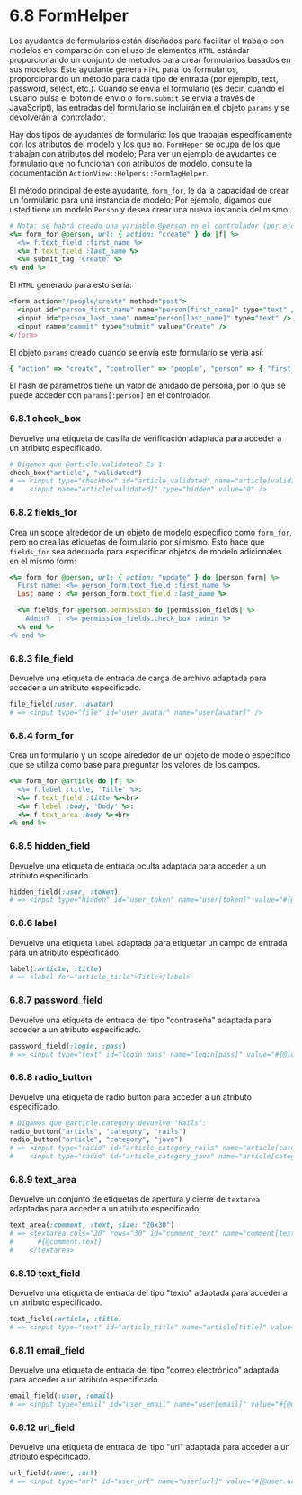 # 6.8 FormHelper

Los ayudantes de formularios están diseñados para facilitar el trabajo con modelos en comparación con el uso de elementos `HTML` estándar proporcionando un conjunto de métodos para crear formularios basados ​​en sus modelos. Este ayudante genera `HTML` para los formularios, proporcionando un método para cada tipo de entrada \(por ejemplo, text, password, select, etc.\). Cuando se envía el formulario \(es decir, cuando el usuario pulsa el botón de envío o `form.submit` se envía a través de JavaScript\), las entradas del formulario se incluirán en el objeto `params` y se devolverán al controlador.

Hay dos tipos de ayudantes de formulario: los que trabajan específicamente con los atributos del modelo y los que no. `FormHeper` se ocupa de los que trabajan con atributos del modelo; Para ver un ejemplo de ayudantes de formulario que no funcionan con atributos de modelo, consulte la documentación `ActionView::Helpers::FormTagHelper`.

El método principal de este ayudante, `form_for`, le da la capacidad de crear un formulario para una instancia de modelo; Por ejemplo, digamos que usted tiene un modelo `Person` y desea crear una nueva instancia del mismo:

```ruby
# Nota: se habrá creado una variable @person en el controlador (por ejemplo, @person = Person.new)
<%= form_for @person, url: { action: "create" } do |f| %>
  <%= f.text_field :first_name %>
  <%= f.text_field :last_name %>
  <%= submit_tag 'Create' %>
<% end %>
```

El `HTML` generado para esto sería:

```ruby
<form action="/people/create" method="post">
  <input id="person_first_name" name="person[first_name]" type="text" />
  <input id="person_last_name" name="person[last_name]" type="text" />
  <input name="commit" type="submit" value="Create" />
</form>
```

El objeto `params` creado cuando se envía este formulario se vería así:

```ruby
{ "action" => "create", "controller" => "people", "person" => { "first_name" => "William", "last_name" => "Smith" } }
```

El hash de parámetros tiene un valor de anidado de persona, por lo que se puede acceder con `params[:person]` en el controlador.

### 6.8.1 check\_box

Devuelve una etiqueta de casilla de verificación adaptada para acceder a un atributo especificado.

```ruby
# Digamos que @article.validated? Es 1:
check_box("article", "validated")
# => <input type="checkbox" id="article_validated" name="article[validated]" value="1" />
#    <input name="article[validated]" type="hidden" value="0" />
```

### 6.8.2 fields\_for

Crea un scope alrededor de un objeto de modelo específico como `form_for`, pero no crea las etiquetas de formulario por sí mismo. Esto hace que `fields_for` sea adecuado para especificar objetos de modelo adicionales en el mismo form:

```ruby
<%= form_for @person, url: { action: "update" } do |person_form| %>
  First name: <%= person_form.text_field :first_name %>
  Last name : <%= person_form.text_field :last_name %>

  <%= fields_for @person.permission do |permission_fields| %>
    Admin?  : <%= permission_fields.check_box :admin %>
  <% end %>
<% end %>
```



### 6.8.3 file\_field

Devuelve una etiqueta de entrada de carga de archivo adaptada para acceder a un atributo especificado.

```ruby
file_field(:user, :avatar)
# => <input type="file" id="user_avatar" name="user[avatar]" />
```



### 6.8.4 form\_for

Crea un formulario y un scope alrededor de un objeto de modelo específico que se utiliza como base para preguntar los valores de los campos.

```ruby
<%= form_for @article do |f| %>
  <%= f.label :title, 'Title' %>:
  <%= f.text_field :title %><br>
  <%= f.label :body, 'Body' %>:
  <%= f.text_area :body %><br>
<% end %>
```

### 

### 6.8.5 hidden\_field

Devuelve una etiqueta de entrada oculta adaptada para acceder a un atributo especificado.

```ruby
hidden_field(:user, :token)
# => <input type="hidden" id="user_token" name="user[token]" value="#{@user.token}" />
```



### 6.8.6 label

Devuelve una etiqueta `label` adaptada para etiquetar un campo de entrada para un atributo especificado.

```ruby
label(:article, :title)
# => <label for="article_title">Title</label>
```



### 6.8.7 password\_field

Devuelve una etiqueta de entrada del tipo "contraseña" adaptada para acceder a un atributo especificado.

```ruby
password_field(:login, :pass)
# => <input type="text" id="login_pass" name="login[pass]" value="#{@login.pass}" />
```



### 6.8.8 radio\_button

Devuelve una etiqueta de radio button para acceder a un atributo especificado.

```ruby
# Digamos que @article.category devuelve "Rails":
radio_button("article", "category", "rails")
radio_button("article", "category", "java")
# => <input type="radio" id="article_category_rails" name="article[category]" value="rails" checked="checked" />
#    <input type="radio" id="article_category_java" name="article[category]" value="java" />
```



### 6.8.9 text\_area

Devuelve un conjunto de etiquetas de apertura y cierre de `textarea` adaptadas para acceder a un atributo especificado.

```ruby
text_area(:comment, :text, size: "20x30")
# => <textarea cols="20" rows="30" id="comment_text" name="comment[text]">
#      #{@comment.text}
#    </textarea>
```



### 6.8.10 text\_field

Devuelve una etiqueta de entrada del tipo "texto" adaptada para acceder a un atributo especificado.

```ruby
text_field(:article, :title)
# => <input type="text" id="article_title" name="article[title]" value="#{@article.title}" />
```



### 6.8.11 email\_field

Devuelve una etiqueta de entrada del tipo "correo electrónico" adaptada para acceder a un atributo especificado.

```ruby
email_field(:user, :email)
# => <input type="email" id="user_email" name="user[email]" value="#{@user.email}" />
```



### 6.8.12 url\_field

Devuelve una etiqueta de entrada del tipo "url" adaptada para acceder a un atributo especificado.

```ruby
url_field(:user, :url)
# => <input type="url" id="user_url" name="user[url]" value="#{@user.url}" />
```




